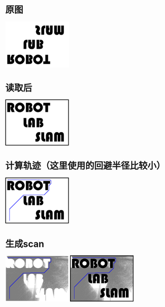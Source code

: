 # 原图

<img src="https://github.com/yaozh16/MySLAMDataGenerater/blob/master/MyDataGenerater/maps/map.bmp" width="200px" />

# 读取后

<img src="https://github.com/yaozh16/MySLAMDataGenerater/blob/master/MyDataGenerater/maps/Reverse.bmp" width="200px" />


# 计算轨迹（这里使用的回避半径比较小）
<img src="https://github.com/yaozh16/MySLAMDataGenerater/blob/master/MyDataGenerater/maps/WithTrajectory.bmp" width="200px" />


# 生成scan
<img src="https://github.com/yaozh16/MySLAMDataGenerater/blob/master/MyDataGenerater/maps/WithAllRange1.bmp" width="200px" />

<img src="https://github.com/yaozh16/MySLAMDataGenerater/blob/master/MyDataGenerater/maps/WithAllRange2.bmp" width="200px" />

